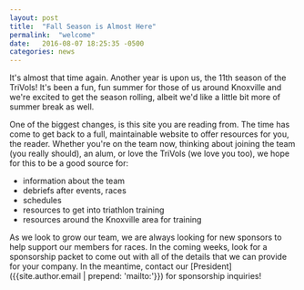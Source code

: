```yaml
---
layout: post
title:  "Fall Season is Almost Here"
permalink:  "welcome"
date:   2016-08-07 18:25:35 -0500
categories: news
---
```


It's almost that time again. Another year is upon us, the 11th season of the TriVols! It's been a fun, fun summer for those of us around Knoxville and we're excited to get the season rolling, albeit we'd like a little bit more of summer break as well.

One of the biggest changes, is this site you are reading from. The time has come to get back to a full, maintainable website to offer resources for you, the reader. Whether you're on the team now, thinking about joining the team (you really should), an alum, or love the TriVols (we love you too), we hope for this to be a good source for:

  * information about the team    
  * debriefs after events, races
  * schedules
  * resources to get into triathlon training
  * resources around the Knoxville area for training

As we look to grow our team, we are always looking for new sponsors to help support our members for races. In the coming weeks, look for a sponsorship packet to come out with all of the details that we can provide for your company. In the meantime, contact our [President]({{site.author.email  | prepend: 'mailto:'}}) for sponsorship inquiries!

